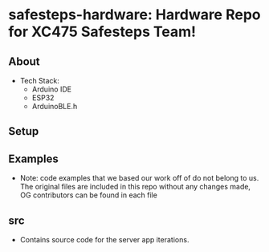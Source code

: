 # safesteps-hardware: Hardware Repo for XC475 Safesteps Team!

## About
- Tech Stack:
  - Arduino IDE
  - ESP32
  - ArduinoBLE.h

## Setup

## Examples
- Note: code examples that we based our work off of do not belong to us. The original files are included in this repo without any changes made, OG contributors can be found in each file

## src
- Contains source code for the server app iterations.
 
